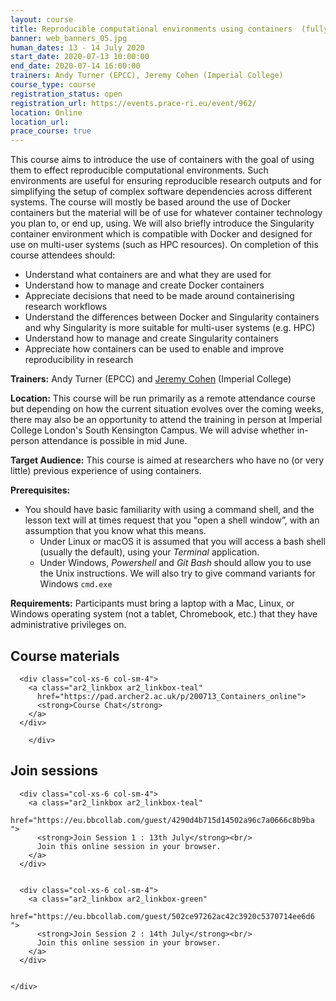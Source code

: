 ```yaml
---
layout: course
title: Reproducible computational environments using containers  (fully booked)
banner: web_banners_05.jpg 
human_dates: 13 - 14 July 2020
start_date: 2020-07-13 10:00:00
end_date: 2020-07-14 16:00:00
trainers: Andy Turner (EPCC), Jeremy Cohen (Imperial College)
course_type: course
registration_status: open
registration_url: https://events.prace-ri.eu/event/962/
location: Online
location_url:
prace_course: true
---
```



This course aims to introduce the use of containers with the goal of using them to effect reproducible computational environments. Such environments are useful for ensuring reproducible research outputs and for simplifying the setup of complex software dependencies across different systems. The course will mostly be based around the use of Docker containers but the material will be of use for whatever container technology you plan to, or end up, using. We will also briefly introduce the Singularity container environment which is compatible with Docker and designed for use on multi-user systems (such as HPC resources). On completion of this course attendees should:

* Understand what containers are and what they are used for
* Understand how to manage and create Docker containers
* Appreciate decisions that need to be made around containerising research workflows
* Understand the differences between Docker and Singularity containers and why Singularity is more suitable for multi-user systems (e.g. HPC)
* Understand how to manage and create Singularity containers
* Appreciate how containers can be used to enable and improve reproducibility in research

**Trainers:** Andy Turner (EPCC) and [Jeremy Cohen]( https://www.imperial.ac.uk/people/jeremy.cohen) (Imperial College)

**Location:** This course will be run primarily as a remote attendance course but depending on how the current situation evolves over the coming weeks, there may also be an opportunity to attend the training in person at Imperial College London's South Kensington Campus. We will advise whether in-person attendance is possible in mid June.

**Target Audience:** This course is aimed at researchers who have no (or very little) previous experience of using containers. 

**Prerequisites:**

- You should have basic familiarity with using a command shell, and the lesson text will at times request that you "open a shell window”, with an assumption that you know what this means. 
    + Under Linux or macOS it is assumed that you will access a bash shell (usually the default), using your *Terminal* application.
    + Under Windows, *Powershell* and *Git Bash* should allow you to use the Unix instructions. We will also try to give command variants for Windows `cmd.exe`

**Requirements:** Participants must bring a laptop with a Mac, Linux, or Windows operating system (not a tablet, Chromebook, etc.) that they have administrative privileges on.

## Course materials

<section id="service">
    <div class="row ">	

<!--
		
      <div class="col-xs-6 col-sm-4">
        <a class="ar2_linkbox ar2_linkbox-green" 
          href="   ">
          <strong>Course materials</strong>         
        </a>
      </div>
-->

      <div class="col-xs-6 col-sm-4">
        <a class="ar2_linkbox ar2_linkbox-teal" 
          href="https://pad.archer2.ac.uk/p/200713_Containers_online">
          <strong>Course Chat</strong>       
        </a>
      </div>
		
		</div>
		
		
					

<h2>Join sessions		</h2>		


<section id="service">
    <div class="row ">	


      <div class="col-xs-6 col-sm-4">
        <a class="ar2_linkbox ar2_linkbox-teal" 
          href="https://eu.bbcollab.com/guest/4290d4b715d14502a96c7a0666c8b9ba ">
          <strong>Join Session 1 : 13th July</strong><br/>
          Join this online session in your browser.
        </a>
      </div>


      <div class="col-xs-6 col-sm-4">
        <a class="ar2_linkbox ar2_linkbox-green" 
          href="https://eu.bbcollab.com/guest/502ce97262ac42c3920c5370714ee6d6 ">
          <strong>Join Session 2 : 14th July</strong><br/>
          Join this online session in your browser.
        </a>
      </div>

											
    </div>
